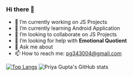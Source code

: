 ### Hi there 👋

<!--
**pg00019/pg00019** is a ✨ _special_ ✨ repository because its `README.md` (this file) appears on your GitHub profile.
-->

- 🔭 I’m currently working on JS Projects
- 🌱 I’m currently learning Android Application
- 👯 I’m looking to collaborate on JS Projects
- 🤔 I’m looking for help with <b> Emotional Quotient </b>
- 💬 Ask me about 
- 📫 How to reach me: pg343004@gmail.com
<!-- - ⚡ Fun fact:  -->

[![Top Langs](https://github-readme-stats.vercel.app/api/top-langs/?username=pg00019&layout=compact)](https://github.com/pg00019/github-readme-stats)
![Priya Gupta's GitHub stats](https://github-readme-stats.vercel.app/api?username=pg00019&show_icons=true&theme=radical)
